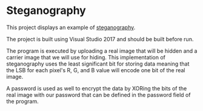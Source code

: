 <h1>Steganography</h1>

This project displays an example of [steganography](https://en.wikipedia.org/wiki/Steganography).

The project is built using Visual Studio 2017 and should be built before run.

The program is executed by uploading a real image that will be hidden and a carrier image that we will use for hiding.
This implementation of steganography uses the least significant bit for storing data meaning that the LSB for each
pixel's R, G, and B value will encode one bit of the real image.

A password is used as well to encrypt the data by XORing the bits of the real image with our password that can be 
defined in the password field of the program.


